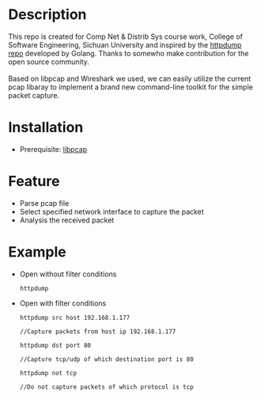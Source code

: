 # Description
This repo is created for   Comp Net & Distrib Sys course work, College of Software Engineering, Sichuan University and inspired by the [httpdump repo](https://github.com/hsiafan/httpdump) developed by Golang. Thanks to somewho make contribution for the open source community.<br></br>
Based on libpcap and Wireshark we used, we can easily utilize the current pcap libaray to implement a brand new command-line toolkit for the simple packet capture.
# Installation
* Prerequisite: [libpcap](https://www.tcpdump.org/)
# Feature
* Parse pcap file
* Select specified network interface to capture the packet
* Analysis the received packet
# Example
* Open without filter conditions

    ```httpdump```

* Open with filter conditions

    ```httpdump src host 192.168.1.177```

    ```//Capture packets from host ip 192.168.1.177```

    ```httpdump dst port 80```

    ```//Capture tcp/udp of which destination port is 80```

    ```httpdump not tcp```

    ```//Do not capture packets of which protocol is tcp```